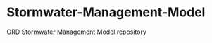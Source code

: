 Stormwater-Management-Model
===========================

ORD Stormwater Management Model repository
